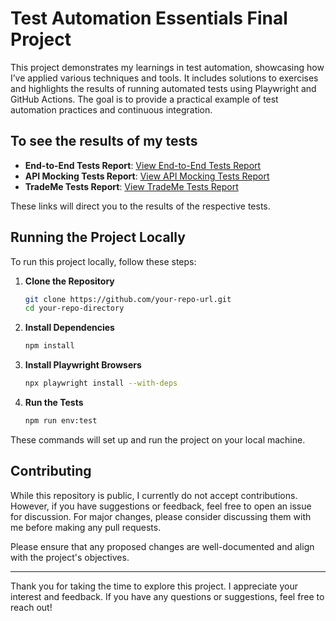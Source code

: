 # Test Automation Essentials Final Project

This project demonstrates my learnings in test automation, showcasing how I’ve applied various techniques and tools. It includes solutions to exercises and highlights the results of running automated tests using Playwright and GitHub Actions. The goal is to provide a practical example of test automation practices and continuous integration.

## To see the results of my tests

- **End-to-End Tests Report**: [View End-to-End Tests Report](https://karl-young.github.io/test-automation-essentials-final-project/e2e-report/)
- **API Mocking Tests Report**: [View API Mocking Tests Report](https://karl-young.github.io/test-automation-essentials-final-project/api-mocking-report/)
- **TradeMe Tests Report**: [View TradeMe Tests Report](https://karl-young.github.io/test-automation-essentials-final-project/tm-report/)

These links will direct you to the results of the respective tests.

## Running the Project Locally

To run this project locally, follow these steps:

1. **Clone the Repository**

    ```bash
    git clone https://github.com/your-repo-url.git
    cd your-repo-directory
    ```

2. **Install Dependencies**

    ```bash
    npm install
    ```

3. **Install Playwright Browsers**

    ```bash
    npx playwright install --with-deps
    ```

4. **Run the Tests**

    ```bash
    npm run env:test
    ```

These commands will set up and run the project on your local machine.

## Contributing
While this repository is public, I currently do not accept contributions. However, if you have suggestions or feedback, feel free to open an issue for discussion. For major changes, please consider discussing them with me before making any pull requests.

Please ensure that any proposed changes are well-documented and align with the project's objectives.

---
Thank you for taking the time to explore this project. I appreciate your interest and feedback. If you have any questions or suggestions, feel free to reach out!